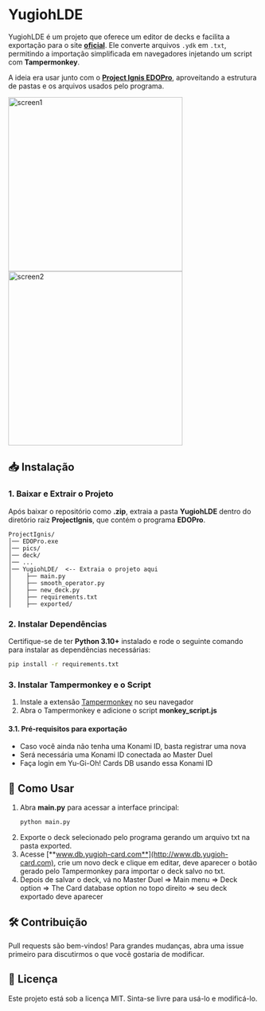 
# YugiohLDE

YugiohLDE é um projeto que oferece um editor de decks e facilita a exportação para o site [**oficial**](http://www.db.yugioh-card.com). Ele converte arquivos `.ydk` em `.txt`, permitindo a importação simplificada em navegadores injetando um script com **Tampermonkey**.

A ideia era usar junto com o [**Project Ignis EDOPro**](https://projectignis.github.io/index.html), aproveitando a estrutura de pastas e os arquivos usados pelo programa.

<img src="https://imgur.com/UbkUVyg.png" alt="screen1" width="350"><img src="https://imgur.com/Fi4EJUA.png" alt="screen2" width="350">

## 📥 Instalação

### 1. Baixar e Extrair o Projeto

Após baixar o repositório como **.zip**, extraia a pasta **YugiohLDE** dentro do diretório raiz **ProjectIgnis**, que contém o programa **EDOPro**.

```
ProjectIgnis/
│── EDOPro.exe
│── pics/
│── deck/
│── ...
│── YugiohLDE/  <-- Extraia o projeto aqui
│    ├── main.py
│    ├── smooth_operator.py
│    ├── new_deck.py
│    ├── requirements.txt
│    ├── exported/
```

### 2. Instalar Dependências

Certifique-se de ter **Python 3.10+** instalado e rode o seguinte comando para instalar as dependências necessárias:

```bash
pip install -r requirements.txt
```

### 3. Instalar Tampermonkey e o Script

1. Instale a extensão [Tampermonkey](https://www.tampermonkey.net/) no seu navegador
2. Abra o Tampermonkey e adicione o script **monkey\_script.js**

#### 3.1. Pré-requisitos para exportação
- Caso você ainda não tenha uma Konami ID, basta registrar uma nova
- Será necessária uma Konami ID conectada ao Master Duel
- Faça login em Yu-Gi-Oh! Cards DB usando essa Konami ID

## 🚀 Como Usar

1. Abra **main.py** para acessar a interface principal:
   ```bash
   python main.py
   ```
2. Exporte o deck selecionado pelo programa gerando um arquivo txt na pasta exported.
3. Acesse [**www.db.yugioh-card.com**](http://www.db.yugioh-card.com), crie um novo deck e clique em editar, deve aparecer o botão gerado pelo Tampermonkey para importar o deck salvo no txt.
4. Depois de salvar o deck, vá no Master Duel => Main menu => Deck option => The Card database option no topo direito => seu deck exportado deve aparecer

## 🛠️ Contribuição

Pull requests são bem-vindos! Para grandes mudanças, abra uma issue primeiro para discutirmos o que você gostaria de modificar.

## 📜 Licença

Este projeto está sob a licença MIT. Sinta-se livre para usá-lo e modificá-lo.
